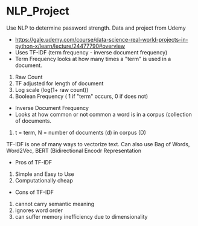 # NLP_Project
Use NLP to determine password strength. Data and project from Udemy
- https://gale.udemy.com/course/data-science-real-world-projects-in-python-x/learn/lecture/24477790#overview
- Uses TF-IDF (term frequency - inverse document frequency)
- Term Frequency looks at how many times a "term" is used in a document. 

1. Raw Count
2. TF adjusted for length of document
3. Log scale (log(1+ raw count))
4. Boolean Frequency ( 1 if "term" occurs, 0 if does not)

- Inverse Document Frequency
- Looks at how common or not common a word is in a corpus (collection of documents. 
1. t = term, N = number of documents (d) in corpus (D)


TF-IDF is one of many ways to vectorize text. Can also use Bag of Words, Word2Vec, BERT (Bidirectional Encodr Representation

- Pros of TF-IDF
1. Simple and Easy to Use
2. Computationally cheap

- Cons of TF-IDF
1. cannot carry semantic meaning
2. ignores word order
3. can suffer memory inefficiency due to dimensionality

